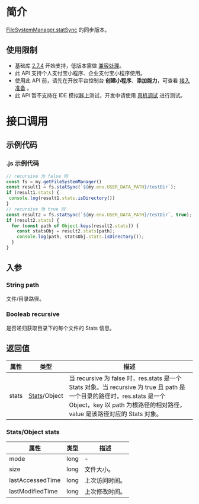 # 简介
[FileSystemManager.statSync](https://opendocs.alipay.com/mini/api/022b6o) 的同步版本。

## 使用限制

- 基础库  [2.7.4](https://opendocs.alipay.com/mini/framework/lib-upgrade-v2) 开始支持，低版本需做 [兼容处理](https://docs.alipay.com/mini/framework/compatibility)。
- 此 API 支持个人支付宝小程序、企业支付宝小程序使用。
- 使用此 API 前，请先在开放平台控制台 **创建小程序**、**添加能力**，可查看 [接入准备](https://opendocs.alipay.com/mini/02pk4y) 。
- 此 API 暂不支持在 IDE 模拟器上测试，开发中请使用 [真机调试](https://opendocs.alipay.com/mini/ide/remote-debug) 进行测试。

# 接口调用

## 示例代码

### .js 示例代码

```javascript
// recursive 为 false 时
const fs = my.getFileSystemManager()
const result1 = fs.statSync(`${my.env.USER_DATA_PATH}/testDir`);
if (result1.stats) {
 console.log(result1.stats.isDirectory())
}
// recursive 为 true 时
const result2 = fs.statSync(`${my.env.USER_DATA_PATH}/testDir`, true);
if (result2.stats) {
  for (const path of Object.keys(result2.stats)) {
    const statsObj = result2.stats[path];
    console.log(path, statsObj.stats.isDirectory());
  }
}
```

## 入参

### String path
文件/目录路径。

### Booleab recursive
是否递归获取目录下的每个文件的 Stats 信息。

## 返回值
| **属性** | **类型** | **描述** |
| --- | --- | --- |
| stats | [Stats](https://opendocs.alipay.com/mini/api/stats)/Object | 当 recursive 为 false 时，res.stats 是一个 Stats 对象。当 recursive 为 true 且 path 是一个目录的路径时，res.stats 是一个 Object，key 以 path 为根路径的相对路径，value 是该路径对应的 Stats 对象。 |

### Stats/Object stats
| **属性** | **类型** | **描述** |
| --- | --- | --- |
| mode | long | - |
| size | long | 文件大小。 |
| lastAccessedTime | long | 上次访问时间。 |
| lastModifiedTime | long | 上次修改时间。 |


